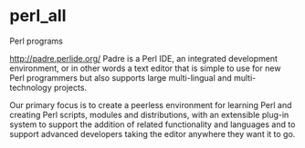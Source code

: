 # perl_all
Perl programs

http://padre.perlide.org/
Padre is a Perl IDE, an integrated development environment, or in other words a text editor that is simple to use for new Perl programmers but also supports large multi-lingual and multi-technology projects.

Our primary focus is to create a peerless environment for learning Perl and creating Perl scripts, modules and distributions, with an extensible plug-in system to support the addition of related functionality and languages and to support advanced developers taking the editor anywhere they want it to go.

